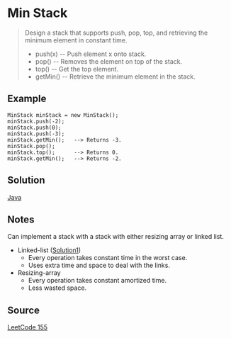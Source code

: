 # Min Stack

> Design a stack that supports push, pop, top, and retrieving the minimum element in constant time.
>
> - push(x) -- Push element x onto stack.
> - pop() -- Removes the element on top of the stack.
> - top() -- Get the top element.
> - getMin() -- Retrieve the minimum element in the stack.

## Example

```
MinStack minStack = new MinStack();
minStack.push(-2);
minStack.push(0);
minStack.push(-3);
minStack.getMin();   --> Returns -3.
minStack.pop();
minStack.top();      --> Returns 0.
minStack.getMin();   --> Returns -2.
```

## Solution

[Java](solution1.java)

## Notes

Can implement a stack with a stack with either resizing array or linked list.

- Linked-list ([Solution1](solution1.java))
	- Every operation takes constant time in the worst case.
	- Uses extra time and space to deal with the links.
- Resizing-array
	- Every operation takes constant amortized time.
	- Less wasted space.

## Source

[LeetCode 155](https://leetcode.com/problems/min-stack/)